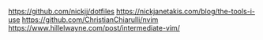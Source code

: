 https://github.com/nickjj/dotfiles
https://nickjanetakis.com/blog/the-tools-i-use
https://github.com/ChristianChiarulli/nvim
https://www.hillelwayne.com/post/intermediate-vim/
